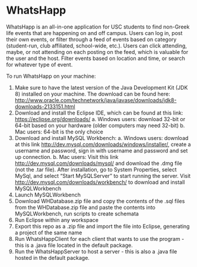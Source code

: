 # WhatsHapp

WhatsHapp is an all-in-one application for USC students to find non-Greek life events that are happening on and off campus. 
Users can log in, post their own events, or filter through a feed of events based on category (student-run, club affiliated, 
school-wide, etc.). Users can click attending, maybe, or not attending on each posting on the feed, which is valuable for the 
user and the host. Filter events based on location and time, or search for whatever type of event.

To run WhatsHapp on your machine:
  1. Make sure to have the latest version of the Java Development Kit (JDK 8) installed on your machine. The download can be 
  found here: http://www.oracle.com/technetwork/java/javase/downloads/jdk8-downloads-2133151.html
  2. Download and install the Eclipse IDE, which can be found at this link: https://eclipse.org/downloads/
    a. Windows users: download 32-bit or 64-bit based on your hardware (older computers may need 32-bit)
    b. Mac users: 64-bit is the only choice
  3. Download and install MySQL Workbench:
    a. Windows users: download at this link http://dev.mysql.com/downloads/windows/installer/, create a username and password, 
    sign in with username and password and set up connection. 
    b. Mac users: 
    Visit this link http://dev.mysql.com/downloads/mysql/ and download the .dmg file (not the .tar file). 
    After installation, go to System Properties, select MySql, and select “Start MySQLServer” to start running the server.
    Visit http://dev.mysql.com/downloads/workbench/ to download and install MySQLWorkbench
  4. Launch MySQLWorkbench
  5. Download WHDatabase.zip file and copy the contents of the .sql files from the WHDatabase.zip file and paste the contents   into MySQLWorkbench, run scripts 
  to create schemata
  6. Run Eclipse within any workspace
  7. Export this repo as a .zip file and import the file into Eclipse, generating a project of the same name
  8. Run WhatsHappClient for each client that wants to use the program - this is a .java file located in the default package.
  9. Run the WhatsHappServer to host a server - this is also a .java file hosted in the default package.
